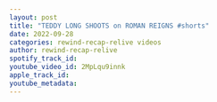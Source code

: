```yaml
---
layout: post
title: "TEDDY LONG SHOOTS on ROMAN REIGNS #shorts"
date: 2022-09-28
categories: rewind-recap-relive videos
author: rewind-recap-relive
spotify_track_id: 
youtube_video_id: 2MpLqu9innk
apple_track_id: 
youtube_metadata: 
---
```

